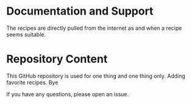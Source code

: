 # Documentation and Support

The recipes are directly pulled from the internet as and when a recipe seems suitable. 

# Repository Content

This GitHub repository is used for one thing and one thing only. Adding favorite recipes. Bye

If you have any questions, please open an issue. 

